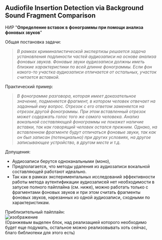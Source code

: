 ## Audiofile Insertion Detection via Background Sound Fragment Comparison
НИР "**Определение вставок в фонограммы при помощи анализа фоновых звуков**" 

Общая постановка задачи:
>*В рамках криминалистической экспертизы решается задача установления подлиности частей аудиозаписи на основе анализа фоновых звуков. Фоновые звуки аудиозаписи должны иметь близкие характеристики по всей длинне фонограммы. Если фон какого-то участка аудиозаписи отличается от остальных, участок считается вставкой.*

Практический пример:
>*В фонограмме разговора, которая имеет доказательное значение, подменяется фрагмент, в котором человек отвечает на заданный ему вопрос. Отрезок с его ответом заменяется на отрезок другой фонограммы. При этом вставленный отрезок может содержать голос того же самого человека. Анализ вокальной составляющей фонограммы не покажет наличие вставки, так как говорящий человек остался прежним. Однако, на вставленном фрагменте будут отличаться фоновые звуки, так как он был записан (потенциально) при других условиях, на другое записывающее устройство, в другом месте и т.д.*

Допущения:
- Аудиозаписи берутся одноканальными (моно),
- Предполагается, что методы удаления из аудиозаписи вокальной составляющей работают идеально.
- Так как в рамках экспериментальных исследований эффективности работы метода аутентификации аудиозаписей нет необходимости в запуске полного пайплайна (см. ниже), можно работать только с фрагментами фоновых звуков и при этом считать фрагменты фоновых звуков, нарезанных из одной аудиозаписи, сходными по характеристикам.


Приблизительный пайплайн:  
![изображение](https://user-images.githubusercontent.com/70561974/154935345-5022bcd2-225f-40ec-b75a-5f9aab4b228f.png)  
(Оранжевым выделен блок, над реализацией которого необходимо будет еще подумать, остальное можно реализовывать хоть сейчас, благо библиотеки для этого есть) 
